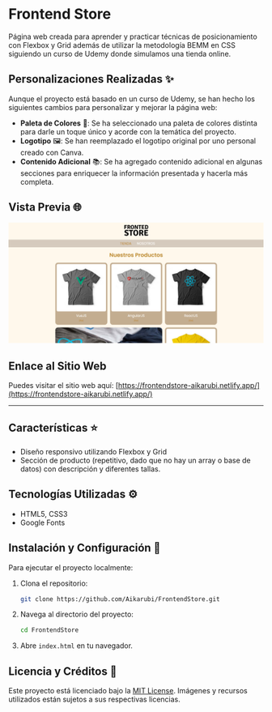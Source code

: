 # Frontend Store
Página web creada para aprender y practicar técnicas de posicionamiento con Flexbox y Grid además de utilizar la metodología BEMM en CSS siguiendo un curso de Udemy donde simulamos una tienda online.

## Personalizaciones Realizadas ✨

Aunque el proyecto está basado en un curso de Udemy, se han hecho los siguientes cambios para personalizar y mejorar la página web:

- **Paleta de Colores** 🎨: Se ha seleccionado una paleta de colores distinta para darle un toque único y acorde con la temática del proyecto.
- **Logotipo** 🖼️: Se han reemplazado el logotipo original por uno personal creado con Canva.
- **Contenido Adicional** 📚: Se ha agregado contenido adicional en algunas secciones para enriquecer la información presentada y hacerla más completa.

## Vista Previa 🌐

![Vista previa del proyecto](/assets/img/screenshot.png)

## Enlace al Sitio Web

Puedes visitar el sitio web aquí: [https://frontendstore-aikarubi.netlify.app/](https://frontendstore-aikarubi.netlify.app/)

---

## Características ⭐

- Diseño responsivo utilizando Flexbox y Grid
- Sección de producto (repetitivo, dado que no hay un array o base de datos) con descripción y diferentes tallas.


## Tecnologías Utilizadas ⚙️

- HTML5, CSS3
- Google Fonts

## Instalación y Configuración 🔧

Para ejecutar el proyecto localmente:

1. Clona el repositorio:
   ```bash
   git clone https://github.com/Aikarubi/FrontendStore.git
   
2. Navega al directorio del proyecto:
   ```bash
   cd FrontendStore

4. Abre `index.html` en tu navegador.

## Licencia y Créditos 📝

Este proyecto está licenciado bajo la [MIT License](https://choosealicense.com/licenses/mit/). Imágenes y recursos utilizados están sujetos a sus respectivas licencias.
